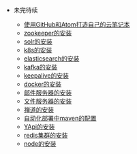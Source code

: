 - 未完待续

  - [使用GitHub和Atom打造自己的云笔记本]()
  - [zookeeper的安装]()
  - [solr的安装]()
  - [k8s的安装]()
  - [elasticsearch的安装]()
  - [kafka的安装]()
  - [keepalive的安装]()
  - [docker的安装]()
  - [邮件服务器的安装]()
  - [文件服务器的安装]()
  - [禅道的安装]()
  - [自动化部署中maven的配置]()
  - [YApi的安装]()
  - [redis集群的安装]()
  - [node的安装]()
